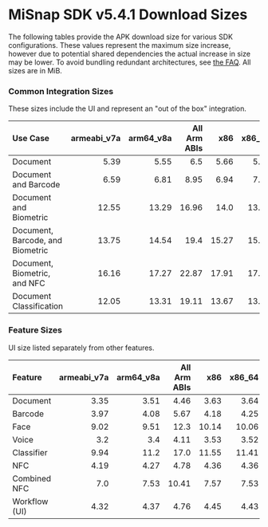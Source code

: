 # MiSnap SDK v5.4.1 Download Sizes

The following tables provide the APK download size for various SDK configurations. These values represent
the maximum size increase, however due to potential shared dependencies the actual increase in size may
be lower. To avoid bundling redundant architectures, see [the FAQ](../README.md#how-can-i-reduce-the-size-of-the-sdk).
All sizes are in MiB.

### **Common Integration Sizes**
These sizes include the UI and represent an "out of the box" integration.
<!-- USECASE_SIZE_TABLE_START -->
| Use Case                         | armeabi_v7a | arm64_v8a | All Arm ABIs | x86   | x86_64 | All x86 ABIs | All ABIs | 
| :------------------------------- | ----------: | --------: | -----------: | ----: | -----: | -----------: | -------: |
| Document                         | 5.39        | 5.55      | 6.5          | 5.66  | 5.67   | 6.9          | 8.97     | 
| Document and Barcode             | 6.59        | 6.81      | 8.95         | 6.94  | 7.03   | 9.53         | 14.03    | 
| Document and Biometric           | 12.55       | 13.29     | 16.96        | 14.0  | 13.96  | 19.08        | 27.15    | 
| Document, Barcode, and Biometric | 13.75       | 14.54     | 19.4         | 15.27 | 15.31  | 21.69        | 32.21    | 
| Document, Biometric, and NFC     | 16.16       | 17.27     | 22.87        | 17.91 | 17.81  | 25.16        | 37.48    | 
| Document Classification          | 12.05       | 13.31     | 19.11        | 13.67 | 13.52  | 20.94        | 33.8     | 
<!-- USECASE_SIZE_TABLE_END -->

### **Feature Sizes**
UI size listed separately from other features.
<!-- SCIENCE_SIZE_TABLE_START -->
| Feature       | armeabi_v7a | arm64_v8a | All Arm ABIs | x86   | x86_64 | All x86 ABIs | All ABIs | 
| :------------ | ----------: | --------: | -----------: | ----: | -----: | -----------: | -------: |
| Document      | 3.35        | 3.51      | 4.46         | 3.63  | 3.64   | 4.86         | 6.93     | 
| Barcode       | 3.97        | 4.08      | 5.67         | 4.18  | 4.25   | 6.05         | 9.34     | 
| Face          | 9.02        | 9.51      | 12.3         | 10.14 | 10.06  | 13.96        | 20.03    | 
| Voice         | 3.2         | 3.4       | 4.11         | 3.53  | 3.52   | 4.55         | 6.17     | 
| Classifier    | 9.94        | 11.2      | 17.0         | 11.55 | 11.41  | 18.82        | 31.68    | 
| NFC           | 4.19        | 4.27      | 4.78         | 4.36  | 4.36   | 5.05         | 6.15     | 
| Combined NFC  | 7.0         | 7.53      | 10.41        | 7.57  | 7.53   | 10.99        | 17.29    | 
| Workflow (UI) | 4.32        | 4.37      | 4.76         | 4.45  | 4.43   | 4.95         | 5.77     | 
<!-- SCIENCE_SIZE_TABLE_END -->
